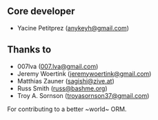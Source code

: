 ## Core developer

- Yacine Petitprez (anykeyh@gmail.com)

## Thanks to

- 007lva (007.lva@gmail.com)
- Jeremy Woertink (jeremywoertink@gmail.com)
- Matthias Zauner (sagishi@zive.at)
- Russ Smith (russ@bashme.org)
- Troy A. Sornson (troyasornson37@gmail.com)

For contributing to a better ~world~ ORM.